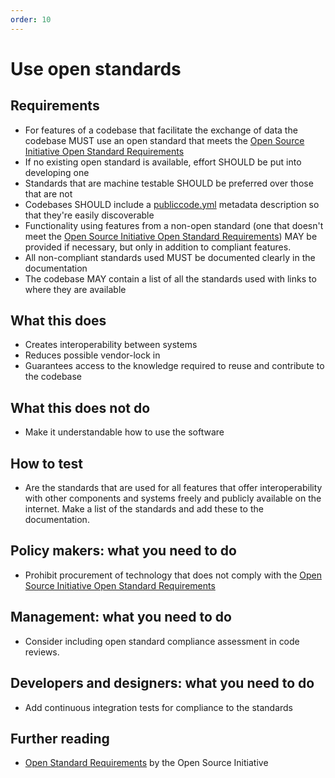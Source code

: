 ```yaml
---
order: 10
---
```


# Use open standards

## Requirements

* For features of a codebase that facilitate the exchange of data the codebase MUST use an open standard that meets the [Open Source Initiative Open Standard Requirements](https://opensource.org/osr)
* If no existing open standard is available, effort SHOULD be put into developing one
* Standards that are machine testable SHOULD be preferred over those that are not
* Codebases SHOULD include a [publiccode.yml](https://github.com/publiccodenet/publiccode.yml/) metadata description so that they're easily discoverable
* Functionality using features from a non-open standard (one that doesn't meet the [Open Source Initiative Open Standard Requirements](https://opensource.org/osr)) MAY be provided if necessary, but only in addition to compliant features.
* All non-compliant standards used MUST be documented clearly in the documentation
* The codebase MAY contain a list of all the standards used with links to where they are available

## What this does

* Creates interoperability between systems
* Reduces possible vendor-lock in
* Guarantees access to the knowledge required to reuse and contribute to the codebase

## What this does not do

* Make it understandable how to use the software

## How to test

* Are the standards that are used for all features that offer interoperability with other components and systems freely and publicly available on the internet. Make a list of the standards and add these to the documentation.

## Policy makers: what you need to do

* Prohibit procurement of technology that does not comply with the [Open Source Initiative Open Standard Requirements](https://opensource.org/osr)

## Management: what you need to do

* Consider including open standard compliance assessment in code reviews.

## Developers and designers: what you need to do

* Add continuous integration tests for compliance to the standards

## Further reading

* [Open Standard Requirements](https://opensource.org/osr) by the Open Source Initiative 
